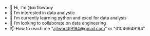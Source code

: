 - 👋 Hi, I’m @airflowboy
- 👀 I’m interested in data analystic
- 🌱 I’m currently learning python and excel for data analysis
- 💞️ I’m looking to collaborate on data engineering
- 📫 How to reach me "ajtwoddl9194@gmail.com" or "01046649194"

<!---
airflowboy/airflowboy is a ✨ special ✨ repository because its `README.md` (this file) appears on your GitHub profile.
You can click the Preview link to take a look at your changes.
--->
